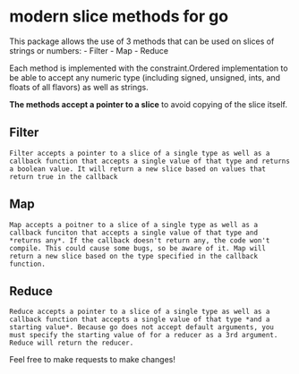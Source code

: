 # modern slice methods for go
  This package allows the use of 3 methods that can be used on slices of strings or numbers:
    - Filter
    - Map
    - Reduce

  Each method is implemented with the constraint.Ordered implementation to be able to accept any numeric type (including signed, unsigned, ints, and floats of all flavors) as well as strings.

  **The methods accept a pointer to a slice** to avoid copying of the slice itself.

  ## Filter
    Filter accepts a pointer to a slice of a single type as well as a callback function that accepts a single value of that type and returns a boolean value. It will return a new slice based on values that return true in the callback

  ## Map
    Map accepts a poitner to a slice of a single type as well as a callback funciton that accepts a single value of that type and *returns any*. If the callback doesn't return any, the code won't compile. This could cause some bugs, so be aware of it. Map will return a new slice based on the type specified in the callback function.

  ## Reduce
    Reduce accepts a pointer to a slice of a single type as well as a callback function that accepts a single value of that type *and a starting value*. Because go does not accept default arguments, you must specify the starting value of for a reducer as a 3rd argument. Reduce will return the reducer.

Feel free to make requests to make changes!